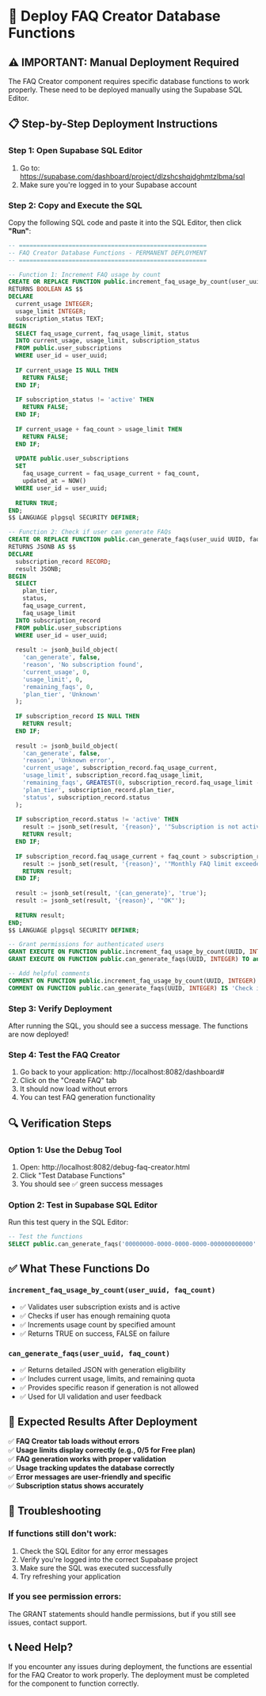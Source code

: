 # 🚀 Deploy FAQ Creator Database Functions

## ⚠️ **IMPORTANT: Manual Deployment Required**

The FAQ Creator component requires specific database functions to work properly. These need to be deployed manually using the Supabase SQL Editor.

## 📋 **Step-by-Step Deployment Instructions**

### **Step 1: Open Supabase SQL Editor**
1. Go to: https://supabase.com/dashboard/project/dlzshcshqjdghmtzlbma/sql
2. Make sure you're logged in to your Supabase account

### **Step 2: Copy and Execute the SQL**
Copy the following SQL code and paste it into the SQL Editor, then click **"Run"**:

```sql
-- =====================================================
-- FAQ Creator Database Functions - PERMANENT DEPLOYMENT
-- =====================================================

-- Function 1: Increment FAQ usage by count
CREATE OR REPLACE FUNCTION public.increment_faq_usage_by_count(user_uuid UUID, faq_count INTEGER)
RETURNS BOOLEAN AS $$
DECLARE
  current_usage INTEGER;
  usage_limit INTEGER;
  subscription_status TEXT;
BEGIN
  SELECT faq_usage_current, faq_usage_limit, status
  INTO current_usage, usage_limit, subscription_status
  FROM public.user_subscriptions 
  WHERE user_id = user_uuid;
  
  IF current_usage IS NULL THEN
    RETURN FALSE;
  END IF;
  
  IF subscription_status != 'active' THEN
    RETURN FALSE;
  END IF;
  
  IF current_usage + faq_count > usage_limit THEN
    RETURN FALSE;
  END IF;
  
  UPDATE public.user_subscriptions 
  SET 
    faq_usage_current = faq_usage_current + faq_count,
    updated_at = NOW()
  WHERE user_id = user_uuid;
  
  RETURN TRUE;
END;
$$ LANGUAGE plpgsql SECURITY DEFINER;

-- Function 2: Check if user can generate FAQs
CREATE OR REPLACE FUNCTION public.can_generate_faqs(user_uuid UUID, faq_count INTEGER DEFAULT 1)
RETURNS JSONB AS $$
DECLARE
  subscription_record RECORD;
  result JSONB;
BEGIN
  SELECT 
    plan_tier,
    status,
    faq_usage_current,
    faq_usage_limit
  INTO subscription_record
  FROM public.user_subscriptions 
  WHERE user_id = user_uuid;
  
  result := jsonb_build_object(
    'can_generate', false,
    'reason', 'No subscription found',
    'current_usage', 0,
    'usage_limit', 0,
    'remaining_faqs', 0,
    'plan_tier', 'Unknown'
  );
  
  IF subscription_record IS NULL THEN
    RETURN result;
  END IF;
  
  result := jsonb_build_object(
    'can_generate', false,
    'reason', 'Unknown error',
    'current_usage', subscription_record.faq_usage_current,
    'usage_limit', subscription_record.faq_usage_limit,
    'remaining_faqs', GREATEST(0, subscription_record.faq_usage_limit - subscription_record.faq_usage_current),
    'plan_tier', subscription_record.plan_tier,
    'status', subscription_record.status
  );
  
  IF subscription_record.status != 'active' THEN
    result := jsonb_set(result, '{reason}', '"Subscription is not active"');
    RETURN result;
  END IF;
  
  IF subscription_record.faq_usage_current + faq_count > subscription_record.faq_usage_limit THEN
    result := jsonb_set(result, '{reason}', '"Monthly FAQ limit exceeded"');
    RETURN result;
  END IF;
  
  result := jsonb_set(result, '{can_generate}', 'true');
  result := jsonb_set(result, '{reason}', '"OK"');
  
  RETURN result;
END;
$$ LANGUAGE plpgsql SECURITY DEFINER;

-- Grant permissions for authenticated users
GRANT EXECUTE ON FUNCTION public.increment_faq_usage_by_count(UUID, INTEGER) TO authenticated;
GRANT EXECUTE ON FUNCTION public.can_generate_faqs(UUID, INTEGER) TO authenticated;

-- Add helpful comments
COMMENT ON FUNCTION public.increment_faq_usage_by_count(UUID, INTEGER) IS 'Increment user FAQ usage by specified count with validation';
COMMENT ON FUNCTION public.can_generate_faqs(UUID, INTEGER) IS 'Check if user can generate specified number of FAQs with detailed response';
```

### **Step 3: Verify Deployment**
After running the SQL, you should see a success message. The functions are now deployed!

### **Step 4: Test the FAQ Creator**
1. Go back to your application: http://localhost:8082/dashboard#
2. Click on the "Create FAQ" tab
3. It should now load without errors
4. You can test FAQ generation functionality

## 🔍 **Verification Steps**

### **Option 1: Use the Debug Tool**
1. Open: http://localhost:8082/debug-faq-creator.html
2. Click "Test Database Functions"
3. You should see ✅ green success messages

### **Option 2: Test in Supabase SQL Editor**
Run this test query in the SQL Editor:
```sql
-- Test the functions
SELECT public.can_generate_faqs('00000000-0000-0000-0000-000000000000'::UUID, 1);
```

## ✅ **What These Functions Do**

### **`increment_faq_usage_by_count(user_uuid, faq_count)`**
- ✅ Validates user subscription exists and is active
- ✅ Checks if user has enough remaining quota
- ✅ Increments usage count by specified amount
- ✅ Returns TRUE on success, FALSE on failure

### **`can_generate_faqs(user_uuid, faq_count)`**
- ✅ Returns detailed JSON with generation eligibility
- ✅ Includes current usage, limits, and remaining quota
- ✅ Provides specific reason if generation is not allowed
- ✅ Used for UI validation and user feedback

## 🎯 **Expected Results After Deployment**

✅ **FAQ Creator tab loads without errors**  
✅ **Usage limits display correctly (e.g., 0/5 for Free plan)**  
✅ **FAQ generation works with proper validation**  
✅ **Usage tracking updates the database correctly**  
✅ **Error messages are user-friendly and specific**  
✅ **Subscription status shows accurately**

## 🚨 **Troubleshooting**

### **If functions still don't work:**
1. Check the SQL Editor for any error messages
2. Verify you're logged into the correct Supabase project
3. Make sure the SQL was executed successfully
4. Try refreshing your application

### **If you see permission errors:**
The GRANT statements should handle permissions, but if you still see issues, contact support.

## 📞 **Need Help?**
If you encounter any issues during deployment, the functions are essential for the FAQ Creator to work properly. The deployment must be completed for the component to function correctly.
